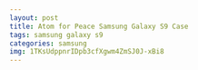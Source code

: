 ```yaml
---
layout: post
title: Atom for Peace Samsung Galaxy S9 Case
tags: samsung galaxy s9
categories: samsung
img: 1TKsUdppnrIDpb3cfXgwm4ZmSJ0J-xBi8
---
```

